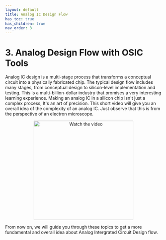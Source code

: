 ```yaml
---
layout: default
title: Analog IC Design Flow
has_toc: true
has_children: true
nav_order: 3
---
```


# 3. Analog Design Flow with OSIC Tools

Analog IC design is a multi-stage process that transforms a conceptual circuit into a physically fabricated chip. The typical design flow includes many stages, from conceptual design to silicon-level implementation and testing. This is a multi-billion-dollar industry that promises a very interesting learning experience.
Making an analog IC in a silicon chip isn't just a complex process, It's an art of precision. This short video will give you an overall idea of the complexity of an analog IC. Just observe that this is from the perspective of an electron microscope.  
<p align="center">
  <a href="https://youtu.be/Fxv3JoS1uY8?si=8XCrFI3VV1NxdN52" target="_blank">
    <img src="https://img.youtube.com/vi/Fxv3JoS1uY8/0.jpg" alt="Watch the video" width="320"/>
  </a>
</p>

From now on, we will guide you through these topics to get a more fundamental and overall idea about Analog Intergrated Circuit Design flow.







